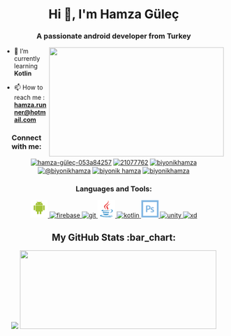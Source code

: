 <h1 align="center">Hi 👋, I'm Hamza Güleç</h1>
<h3 align="center">A passionate android developer from Turkey</h3>
<img src="https://i.pinimg.com/originals/b2/32/55/b2325557a903fdf56b50da4656da9221.gif" align="right" width="400" height="250">

- 🌱 I’m currently learning **Kotlin**

- 📫 How to reach me : **hamza.runner@hotmail.com**

<h3 align="center">Connect with me:</h3>
<p align="center">
<a href="https://linkedin.com/in/hamza-güleç-053a84257" target="blank"><img align="center" src="https://raw.githubusercontent.com/rahuldkjain/github-profile-readme-generator/master/src/images/icons/Social/linked-in-alt.svg" alt="hamza-güleç-053a84257" height="30" width="40" /></a>
<a href="https://stackoverflow.com/users/21077762" target="blank"><img align="center" src="https://raw.githubusercontent.com/rahuldkjain/github-profile-readme-generator/master/src/images/icons/Social/stack-overflow.svg" alt="21077762" height="30" width="40" /></a>
<a href="https://instagram.com/biyonikhamza" target="blank"><img align="center" src="https://raw.githubusercontent.com/rahuldkjain/github-profile-readme-generator/master/src/images/icons/Social/instagram.svg" alt="biyonikhamza" height="30" width="40" /></a>
<a href="https://medium.com/@biyonikhamza" target="blank"><img align="center" src="https://raw.githubusercontent.com/rahuldkjain/github-profile-readme-generator/master/src/images/icons/Social/medium.svg" alt="@biyonikhamza" height="30" width="40" /></a>
<a href="https://www.youtube.com/c/biyonik hamza" target="blank"><img align="center" src="https://raw.githubusercontent.com/rahuldkjain/github-profile-readme-generator/master/src/images/icons/Social/youtube.svg" alt="biyonik hamza" height="30" width="40" /></a>
<a href="https://discord.gg/biyonikhamza" target="blank"><img align="center" src="https://raw.githubusercontent.com/rahuldkjain/github-profile-readme-generator/master/src/images/icons/Social/discord.svg" alt="biyonikhamza" height="30" width="40" /></a>
</p>

<h3 align="center">Languages and Tools:</h3>
<p align="center"> <a href="https://developer.android.com" target="_blank" rel="noreferrer"> <img src="https://raw.githubusercontent.com/devicons/devicon/master/icons/android/android-original-wordmark.svg" alt="android" width="40" height="40"/> </a> <a href="https://firebase.google.com/" target="_blank" rel="noreferrer"> <img src="https://www.vectorlogo.zone/logos/firebase/firebase-icon.svg" alt="firebase" width="40" height="40"/> </a> <a href="https://git-scm.com/" target="_blank" rel="noreferrer"> <img src="https://www.vectorlogo.zone/logos/git-scm/git-scm-icon.svg" alt="git" width="40" height="40"/> </a> <a href="https://www.java.com" target="_blank" rel="noreferrer"> <img src="https://raw.githubusercontent.com/devicons/devicon/master/icons/java/java-original.svg" alt="java" width="40" height="40"/> </a> <a href="https://kotlinlang.org" target="_blank" rel="noreferrer"> <img src="https://www.vectorlogo.zone/logos/kotlinlang/kotlinlang-icon.svg" alt="kotlin" width="40" height="40"/> </a> <a href="https://www.photoshop.com/en" target="_blank" rel="noreferrer"> <img src="https://raw.githubusercontent.com/devicons/devicon/master/icons/photoshop/photoshop-line.svg" alt="photoshop" width="40" height="40"/> </a> <a href="https://unity.com/" target="_blank" rel="noreferrer"> <img src="https://www.vectorlogo.zone/logos/unity3d/unity3d-icon.svg" alt="unity" width="40" height="40"/> </a> <a href="https://www.adobe.com/products/xd.html" target="_blank" rel="noreferrer"> <img src="https://cdn.worldvectorlogo.com/logos/adobe-xd.svg" alt="xd" width="40" height="40"/> </a> </p>

<h2 align="center">My GitHub Stats :bar_chart:</h2>
<p align="center">
  <img src="https://github-readme-stats.vercel.app/api?username=biyonikhamza&show_icons=true&theme=tokyonight"  height="180">
  <img src="https://github-readme-stats.vercel.app/api/top-langs/?username=biyonikhamza&layout=compact&theme=tokyonight" width="450" height="180">
</p>
